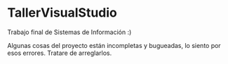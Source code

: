 # TallerVisualStudio
Trabajo final de Sistemas de Información :)

Algunas cosas del proyecto están incompletas y bugueadas, lo siento por esos errores.
Tratare de arreglarlos.
